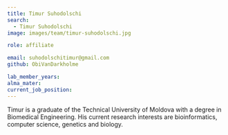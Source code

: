 ```yaml
---
title: Timur Suhodolschi
search:
  - Timur Suhodolschi
image: images/team/timur-suhodolschi.jpg

role: affiliate

email: suhodolschitimur@gmail.com
github: ObiVanDarkholme 

lab_member_years: 
alma_mater: 
current_job_position: 
---
```


Timur is a graduate of the Technical University of Moldova with a degree in Biomedical Engineering. His current research interests are bioinformatics, computer science, genetics and biology.
